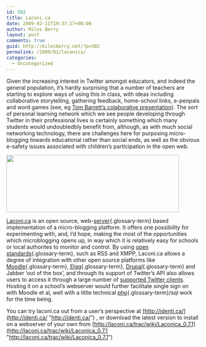 ```yaml
---
id: 502
title: Laconi.ca
date: 2009-02-11T19:37:17+00:00
author: Miles Berry
layout: post 
comments: true
guid: http://milesberry.net/?p=502
permalink: /2009/02/laconica/
categories:
  - Uncategorized
---
```

Given the increasing interest in Twitter amongst educators, and indeed the general population, it&#8217;s hardly surprising that a number of teachers are starting to explore ways of using this in class, with ideas including collaborative storytelling, gathering feedback, home-school links, e-penpals and word games (see, eg [Tom Barrett&#8217;s colaborative presentation](http://docs.google.com/Present?docid=dhn2vcv5_118cfb8msf8)). The sort of personal learning network which we see people developing through Twitter in their professional lives is certainly something which many students would undoubtedbly benefit from, although, as with much social networking technology, there are challenges here for purposing micro-blogging towards educational rather than social ends, as well as the obvious e-safety issues associated with children&#8217;s participation in the open web.

<img src="http://opensourceschools.org.uk/files/image/identica063.main_.jpg" alt="" width="450" height="149" />

[Laconi.ca](http://laconi.ca/trac/wiki/Documentation) is an open source, web-[server](http://opensourceschools.org.uk/glossary/term/100){.glossary-term} based implementation of a micro-blogging platform. It offers one possibility for experimenting with, and, I&#8217;d hope, making the most of the opportunities which microblogging opens up, in way which it is relatively easy for schools or local authorites to monitor and control. By using [open standards](http://opensourceschools.org.uk/glossary/term/87){.glossary-term}, such as RSS and XMPP, Laconi.ca allows a degree of integration with other open source platforms like [Moodle](http://opensourceschools.org.uk/web-based-applications/moodle){.glossary-term}, [Elgg](http://opensourceschools.org.uk/web-based-applications/elgg){.glossary-term}, [Drupal](http://opensourceschools.org.uk/web-based-applications/drupal){.glossary-term} and Jabber &#8216;out of the box&#8217;, and through its support of Twitter&#8217;s API also allows users to access it through a large number of [supported Twitter clients](http://laconi.ca/trac/wiki/Apps). Hosting it on a school&#8217;s webserver would further facilitate single sign on with Moodle et al, well with a little technical [php](http://opensourceschools.org.uk/system-tools/lamp/php){.glossary-term}/sql work for the time being.

You can try laconi.ca out from a user&#8217;s perspective at [http://identi.ca/](http://identi.ca/ "http://identi.ca/") , or download the latest version to install on a webserver of your own from [http://laconi.ca/trac/wiki/Laconica_0.7.1](http://laconi.ca/trac/wiki/Laconica_0.7.1 "http://laconi.ca/trac/wiki/Laconica_0.7.1")